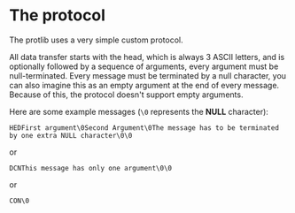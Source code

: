 # The protocol
The protlib uses a very simple custom protocol.  

All data transfer starts with the head, which is always 3 ASCII letters, 
and is optionally followed by a sequence of arguments, every argument must be 
null-terminated. Every message must be terminated by a null character, you
can also imagine this as an empty argument at the end of every message.
Because of this, the protocol doesn't support empty arguments.

Here are some example messages (`\0` represents the __NULL__ character):  
```
HEDFirst argument\0Second Argument\0The message has to be terminated by one extra NULL character\0\0
```
or
```
DCNThis message has only one argument\0\0
```
or
```
CON\0
```